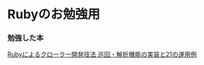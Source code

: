 Rubyのお勉強用
=====

### 勉強した本
[Rubyによるクローラー開発技法 巡回・解析機能の実装と21の運用例](http://www.amazon.co.jp/gp/product/4797380357?ie=UTF8&camp=1207&creative=8411&creativeASIN=4797380357&linkCode=shr&tag=senyoltw-22&qid=1415776561&sr=8-1&keywords=ruby+%E3%82%AF%E3%83%AD%E3%83%BC%E3%83%A9%E3%83%BC)
